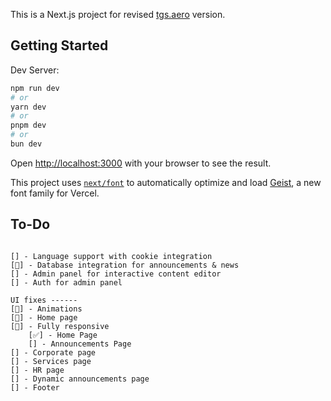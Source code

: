 This is a Next.js project for revised [tgs.aero](https://tgs.aero) version.

## Getting Started

Dev Server:

```bash
npm run dev
# or
yarn dev
# or
pnpm dev
# or
bun dev
```

Open [http://localhost:3000](http://localhost:3000) with your browser to see the result.

This project uses [`next/font`](https://nextjs.org/docs/app/building-your-application/optimizing/fonts) to automatically optimize and load [Geist](https://vercel.com/font), a new font family for Vercel.

## To-Do

```

[] - Language support with cookie integration
[🔄] - Database integration for announcements & news
[] - Admin panel for interactive content editor
[] - Auth for admin panel

UI fixes ------
[🔄] - Animations
[🔄] - Home page
[🔄] - Fully responsive
    [✅] - Home Page
    [] - Announcements Page
[] - Corporate page
[] - Services page
[] - HR page
[] - Dynamic announcements page
[] - Footer


```
